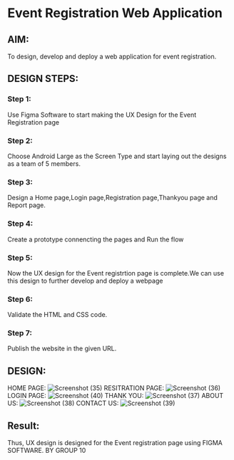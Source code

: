 # Event Registration Web Application

## AIM:
To design, develop and deploy a web application for event registration.

## DESIGN STEPS:

### Step 1:

Use Figma Software to start making the UX Design for the Event Registration page
### Step 2:
Choose Android Large as the Screen Type and start laying out the designs as a team of 5 members.


### Step 3:

Design a Home page,Login page,Registration page,Thankyou page and Report page.

### Step 4:
Create a prototype connencting the pages and Run the flow



### Step 5:
Now the UX design for the Event registrtion page is complete.We can use this design to further develop and deploy a webpage


### Step 6:

Validate the HTML and CSS code.

### Step 7:

Publish the website in the given URL.

## DESIGN:
HOME PAGE:
![Screenshot (35)](https://user-images.githubusercontent.com/115707860/215117863-669f421d-9216-4b4e-b4df-2beaeb1b217c.png)
RESITRATION PAGE:
![Screenshot (36)](https://user-images.githubusercontent.com/115707860/215117928-776ddf10-19b2-47a7-b75c-396387be5ae1.png)
LOGIN PAGE:
![Screenshot (40)](https://user-images.githubusercontent.com/115707860/215118009-c595a223-667f-46f6-9985-90e1abfcff02.png)
THANK YOU:
![Screenshot (37)](https://user-images.githubusercontent.com/115707860/215118070-3203f57f-d351-4170-8bc6-916d79524af5.png)
ABOUT US:
![Screenshot (38)](https://user-images.githubusercontent.com/115707860/215118125-c5ea7dad-e553-4e19-8900-955340f34ff2.png)
CONTACT US:
![Screenshot (39)](https://user-images.githubusercontent.com/115707860/215118183-0d30b399-b76a-41eb-9031-dc989fd07f53.png)



## Result:

Thus, UX design is designed for the Event registration page using FIGMA SOFTWARE.
BY GROUP 10
